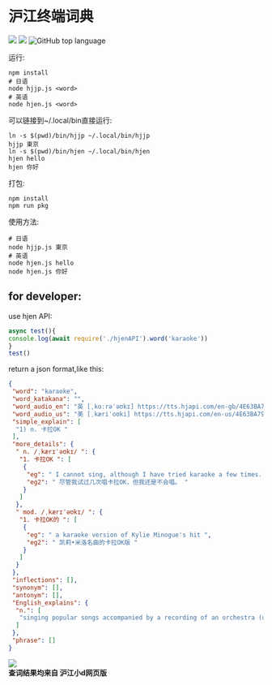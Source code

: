 # 沪江终端词典  
[![](https://img.shields.io/github/license/asutorufa/hujiang_japanese_dict.svg)](https://raw.githubusercontent.com/Asutorufa/hujiang_japanese_dict/master/LICENSE)
[![](https://img.shields.io/github/release/asutorufa/hujiang_japanese_dict.svg)](https://github.com/Asutorufa/hujiang_japanese_dict/releases)
![GitHub top language](https://img.shields.io/github/languages/top/asutorufa/hujiang_japanese_dict.svg)

运行:
```shell
npm install
# 日语
node hjjp.js <word>
# 英语
node hjen.js <word>
```
可以链接到~/.local/bin直接运行:
```shell
ln -s $(pwd)/bin/hjjp ~/.local/bin/hjjp
hjjp 東京
ln -s $(pwd)/bin/hjen ~/.local/bin/hjen
hjen hello
hjen 你好
```

打包:
```shell
npm install
npm run pkg 
```

使用方法:  
```
# 日语
node hjjp.js 東京
# 英语
node hjen.js hello
node hjen.js 你好
```

## for developer:
use hjen API:
```javascript
async test(){
console.log(await require('./hjenAPI').word('karaoke'))
}
test()
```
return a json format,like this:
```json
{
 "word": "karaoke",
 "word_katakana": "",
 "word_audio_en": "英 [ˌkɑːrəˈəʊkɪ] https://tts.hjapi.com/en-gb/4E63BA7951A53A8C",
 "word_audio_us": "美 [ˌkæriˈoʊki] https://tts.hjapi.com/en-us/4E63BA7951A53A8C",
 "simple_explain": [
  "1) n. 卡拉OK "
 ],
 "more_details": {
  " n. /ˌkærɪˈəʊkɪ/ ": {
   "1. 卡拉OK ": [
    {
     "eg": " I cannot sing, although I have tried karaoke a few times. ",
     "eg2": " 尽管我试过几次唱卡拉OK，但我还是不会唱。 "
    }
   ]
  },
  " mod. /ˌkærɪˈəʊkɪ/ ": {
   "1. 卡拉OK的 ": [
    {
     "eg": " a karaoke version of Kylie Minogue's hit ",
     "eg2": " 凯莉•米洛名曲的卡拉OK版 "
    }
   ]
  }
 },
 "inflections": [],
 "synonym": [],
 "antonym": [],
 "English_explains": {
  "n.": [
   "singing popular songs accompanied by a recording of an orchestra (usually in bars or nightclubs)"
  ]
 },
 "phrase": []
}
```

![](https://raw.githubusercontent.com/Asutorufa/hujiang_japanese_dict/nodejs/hj_dict.png)  
**查词结果均来自 沪江小d网页版**
